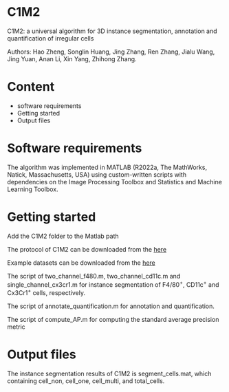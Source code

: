 # C1M2

C1M2: a universal algorithm for 3D instance segmentation, annotation and quantification of irregular cells

Authors: Hao Zheng, Songlin Huang, Jing Zhang, Ren Zhang, Jialu Wang, Jing Yuan, Anan Li, Xin Yang, Zhihong Zhang.


# Content
* software requirements
* Getting started
* Output files

# Software requirements

The algorithm was implemented in MATLAB (R2022a, The MathWorks, Natick, Massachusetts, USA) using custom-written scripts with dependencies on the Image Processing Toolbox and Statistics and Machine Learning Toolbox.

# Getting started
Add the C1M2 folder to the Matlab path

The protocol of C1M2 can be downloaded from the [here](https://www.sciengine.com/cfs/files/files/fs/1659449496276303872)

Example datasets can be downloaded from the 
  [here](https://drive.google.com/file/d/14XyqgbmYaDFn46NxkOIlM9CeIktH3awT/view?usp=sharing)

The script of two_channel_f480.m, two_channel_cd11c.m and single_channel_cx3cr1.m for instance segmentation of F4/80<sup>+</sup>, CD11c<sup>+</sup> and Cx3Cr1<sup>+</sup> cells, respectively.

The script of annotate_quantification.m for annotation and quantification.

The script of compute_AP.m for computing the standard average precision metric

# Output files

The instance segmentation results of C1M2 is segment_cells.mat, which containing cell_non, cell_one, cell_multi, and total_cells.

